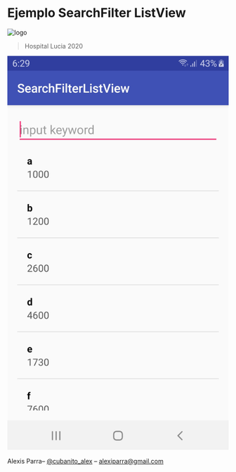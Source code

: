 # Ejemplo SearchFilter ListView



![logo](https://i.imgur.com/8mkJZoI.jpg)





> Hospital Lucia 2020

![](Screenshot_1.jpg)





Alexis Parra– [@cubanito_alex](https://twitter.com/cubanito_alex) – alexiparra@gmail.com
